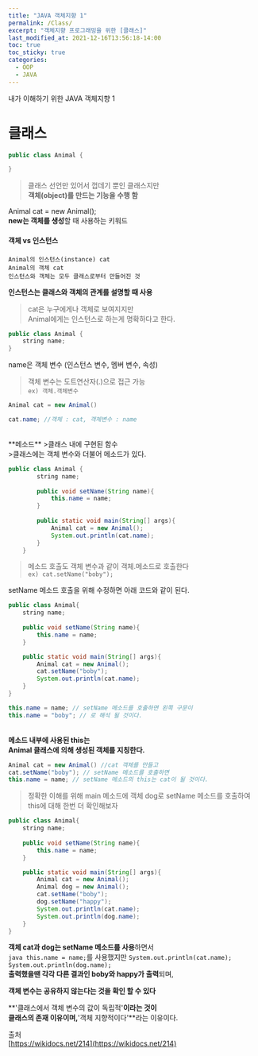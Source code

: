 ```yaml
---
title: "JAVA 객체지향 1"
permalink: /Class/
excerpt: "객체지향 프로그래밍을 위한 [클래스]"
last_modified_at: 2021-12-16T13:56:18-14:00
toc: true
toc_sticky: true
categories:
  - OOP
  - JAVA
---
```

내가 이해하기 위한 JAVA 객체지향 1
# 클래스

```java
public class Animal {

}
```
>클래스 선언만 있어서 껍데기 뿐인 클래스지만  
>**객체(object)를 만드는 기능을 수행 함**

Animal cat = new Animal();  
**new는 객체를 생성**할 때 사용하는 키워드

#### 객체 vs 인스턴스
`Animal의 인스턴스(instance) cat`<br/>
`Animal의 객체 cat`<br/>
`인스턴스와 객체는 모두 클래스로부터 만들어진 것`

**인스턴스는 클래스와 객체의 관계를 설명할 때 사용**
>cat은 누구에게나 객체로 보여지지만 <br/>Animal에게는 인스턴스로 하는게 명확하다고 한다.

```java
public class Animal {
	string name;
}
```

name은 객체 변수 (인스턴스 변수, 멤버 변수, 속성)

>객체 변수는 도트연산자(.)으로 접근 가능<br/>
`ex) 객체.객체변수`

```java
Animal cat = new Animal()
```
```java 
cat.name; //객체 : cat, 객체변수 : name
```
<br/>
**메소드**
>클래스 내에 구현된 함수<br/>
>클래스에는 객체 변수와 더불어 메소드가 있다.

```java  
public class Animal {
		string name;
		
		public void setName(String name){
			this.name = name;
		}
	
		public static void main(String[] args){
			Animal cat = new Animal();
			System.out.println(cat.name);
		}
	}
```

>메소드 호출도 객체 변수과 같이 객체.메소드로 호출한다<br/>
>`ex) cat.setName("boby");`

setName 메소드 호출을 위해 수정하면 아래 코드와 같이 된다.

```java
public class Animal{
	string name;
	
	public void setName(String name){
		this.name = name;
	}

	public static void main(String[] args){
		Animal cat = new Animal();
		cat.setName("boby");
		System.out.println(cat.name);
	}
}
```


```java
this.name = name; // setName 메소드를 호출하면 왼쪽 구문이
this.name = "boby"; // 로 해석 될 것이다.
```

<br/>**메소드 내부에 사용된 this는<br/>Animal 클래스에 의해 생성된 객체를 지칭한다.**

```java
Animal cat = new Animal() //cat 객체를 만들고 
cat.setName("boby"); // setName 메소드를 호출하면
this.name = name; // setName 메소드의 this는 cat이 될 것이다.
```

>정확한 이해를 위해 main 메소드에 객체 dog로 
>setName 메소드를 호출하여 this에 대해 한번 더 확인해보자

```java 
public class Animal{
	string name;
	
	public void setName(String name){
		this.name = name;
	}

	public static void main(String[] args){
		Animal cat = new Animal();
		Animal dog = new Animal();
		cat.setName("boby");
		dog.setName("happy");
		System.out.println(cat.name);
		System.out.println(dog.name);
	}
}
```

**객체 cat과 dog는 setName 메소드를 사용**하면서<br/>
`java this.name = name;`를 사용했지만
`System.out.println(cat.name);`
`System.out.println(dog.name);`<br/>
**출력했을땐 각각 다른 결과인 boby와 happy가 출력**되며, 

**객체 변수는 공유하지 않는다는 것을 확인 할 수 있다**

**'클래스에서 객체 변수의 값이 독립적'**이라는 것이 <br/>클래스의 존재 이유이며,**'객체 지향적이다'**라는 이유이다.

출처<br/>
[https://wikidocs.net/214](https://wikidocs.net/214)